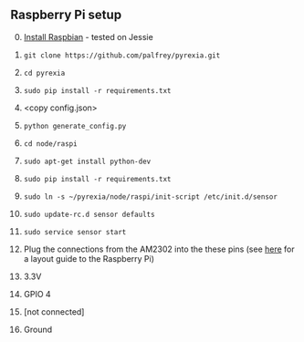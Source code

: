 Raspberry Pi setup
------------------

0. [Install Raspbian](https://www.raspberrypi.org/downloads/raspbian/) - tested on Jessie
1. `git clone https://github.com/palfrey/pyrexia.git`
2. `cd pyrexia`
3. `sudo pip install -r requirements.txt`
4. &lt;copy config.json&gt;
5. `python generate_config.py`
6. `cd node/raspi`
7. `sudo apt-get install python-dev`
8. `sudo pip install -r requirements.txt`
9. `sudo ln -s ~/pyrexia/node/raspi/init-script /etc/init.d/sensor`
10. `sudo update-rc.d sensor defaults`
11. `sudo service sensor start`
12. Plug the connections from the AM2302 into the these pins (see [here](https://www.raspberrypi.org/documentation/usage/gpio/) for a layout guide to the Raspberry Pi)

  1. 3.3V
  2. GPIO 4
  3. [not connected]
  4. Ground

